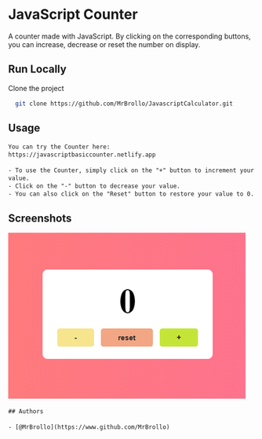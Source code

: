 # JavaScript Counter

A counter made with JavaScript. By clicking on the corresponding buttons, you can increase, decrease or reset the number on display.

## Run Locally

Clone the project

```bash
  git clone https://github.com/MrBrollo/JavascriptCalculator.git
```

## Usage

```
You can try the Counter here: https://javascriptbasiccounter.netlify.app

- To use the Counter, simply click on the "+" button to increment your value.
- Click on the "-" button to decrease your value.
- You can also click on the "Reset" button to restore your value to 0.
```

## Screenshots

![App Screenshot](/img/ScreenshotCounter.png)

```
## Authors

- [@MrBrollo](https://www.github.com/MrBrollo)
```
